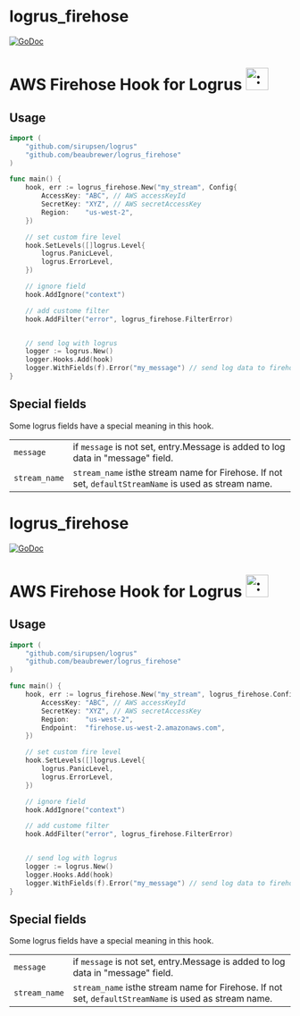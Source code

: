 logrus_firehose
====

 [![GoDoc](https://godoc.org/github.com/beaubrewer/logrus_firehose?status.svg)](https://godoc.org/github.com/beaubrewer/logrus_firehose)


# AWS Firehose Hook for Logrus <img src="http://i.imgur.com/hTeVwmJ.png" width="40" height="40" alt=":walrus:" class="emoji" title=":walrus:"/>

## Usage

```go
import (
    "github.com/sirupsen/logrus"
    "github.com/beaubrewer/logrus_firehose"
)

func main() {
    hook, err := logrus_firehose.New("my_stream", Config{
        AccessKey: "ABC", // AWS accessKeyId
        SecretKey: "XYZ", // AWS secretAccessKey
        Region:    "us-west-2",
    })

    // set custom fire level
    hook.SetLevels([]logrus.Level{
        logrus.PanicLevel,
        logrus.ErrorLevel,
    })

    // ignore field
    hook.AddIgnore("context")

    // add custome filter
    hook.AddFilter("error", logrus_firehose.FilterError)


    // send log with logrus
    logger := logrus.New()
    logger.Hooks.Add(hook)
    logger.WithFields(f).Error("my_message") // send log data to firehose as JSON
}
```


## Special fields

Some logrus fields have a special meaning in this hook.

|||
|:--|:--|
|`message`|if `message` is not set, entry.Message is added to log data in "message" field. |
|`stream_name`|`stream_name` isthe  stream name for Firehose. If not set, `defaultStreamName` is used as stream name.|
logrus_firehose
====

 [![GoDoc](https://godoc.org/github.com/beaubrewer/logrus_firehose?status.svg)](https://godoc.org/github.com/beaubrewer/logrus_firehose)


# AWS Firehose Hook for Logrus <img src="http://i.imgur.com/hTeVwmJ.png" width="40" height="40" alt=":walrus:" class="emoji" title=":walrus:"/>

## Usage

```go
import (
    "github.com/sirupsen/logrus"
    "github.com/beaubrewer/logrus_firehose"
)

func main() {
    hook, err := logrus_firehose.New("my_stream", logrus_firehose.Config{
        AccessKey: "ABC", // AWS accessKeyId
        SecretKey: "XYZ", // AWS secretAccessKey
        Region:    "us-west-2",
        Endpoint:  "firehose.us-west-2.amazonaws.com",
    })

    // set custom fire level
    hook.SetLevels([]logrus.Level{
        logrus.PanicLevel,
        logrus.ErrorLevel,
    })

    // ignore field
    hook.AddIgnore("context")

    // add custome filter
    hook.AddFilter("error", logrus_firehose.FilterError)


    // send log with logrus
    logger := logrus.New()
    logger.Hooks.Add(hook)
    logger.WithFields(f).Error("my_message") // send log data to firehose as JSON
}
```


## Special fields

Some logrus fields have a special meaning in this hook.

|||
|:--|:--|
|`message`|if `message` is not set, entry.Message is added to log data in "message" field. |
|`stream_name`|`stream_name` isthe  stream name for Firehose. If not set, `defaultStreamName` is used as stream name.|
